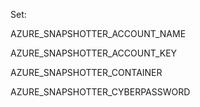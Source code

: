Set:

AZURE_SNAPSHOTTER_ACCOUNT_NAME

AZURE_SNAPSHOTTER_ACCOUNT_KEY

AZURE_SNAPSHOTTER_CONTAINER

AZURE_SNAPSHOTTER_CYBERPASSWORD
